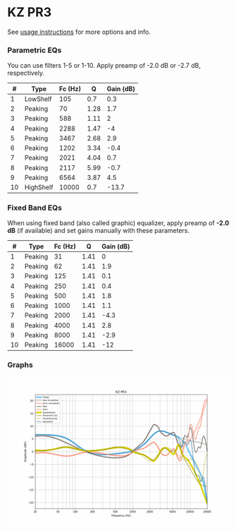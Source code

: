 # KZ PR3
See [usage instructions](https://github.com/jaakkopasanen/AutoEq#usage) for more options and info.

### Parametric EQs
You can use filters 1-5 or 1-10. Apply preamp of -2.0 dB or -2.7 dB, respectively.

|   # | Type      |   Fc (Hz) |    Q |   Gain (dB) |
|-----|-----------|-----------|------|-------------|
|   1 | LowShelf  |       105 | 0.7  |         0.3 |
|   2 | Peaking   |        70 | 1.28 |         1.7 |
|   3 | Peaking   |       588 | 1.11 |         2   |
|   4 | Peaking   |      2288 | 1.47 |        -4   |
|   5 | Peaking   |      3467 | 2.68 |         2.9 |
|   6 | Peaking   |      1202 | 3.34 |        -0.4 |
|   7 | Peaking   |      2021 | 4.04 |         0.7 |
|   8 | Peaking   |      2117 | 5.99 |        -0.7 |
|   9 | Peaking   |      6564 | 3.87 |         4.5 |
|  10 | HighShelf |     10000 | 0.7  |       -13.7 |

### Fixed Band EQs
When using fixed band (also called graphic) equalizer, apply preamp of **-2.0 dB** (if available) and set gains manually with these parameters.

|   # | Type    |   Fc (Hz) |    Q |   Gain (dB) |
|-----|---------|-----------|------|-------------|
|   1 | Peaking |        31 | 1.41 |         0   |
|   2 | Peaking |        62 | 1.41 |         1.9 |
|   3 | Peaking |       125 | 1.41 |         0.1 |
|   4 | Peaking |       250 | 1.41 |         0.4 |
|   5 | Peaking |       500 | 1.41 |         1.8 |
|   6 | Peaking |      1000 | 1.41 |         1.1 |
|   7 | Peaking |      2000 | 1.41 |        -4.3 |
|   8 | Peaking |      4000 | 1.41 |         2.8 |
|   9 | Peaking |      8000 | 1.41 |        -2.9 |
|  10 | Peaking |     16000 | 1.41 |       -12   |

### Graphs
![](./KZ%20PR3.png)
